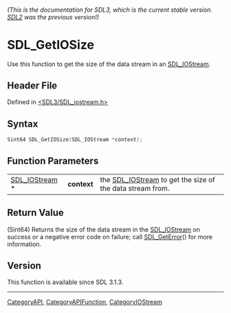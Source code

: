 ###### (This is the documentation for SDL3, which is the current stable version. [SDL2](https://wiki.libsdl.org/SDL2/) was the previous version!)
# SDL_GetIOSize

Use this function to get the size of the data stream in an [SDL_IOStream](SDL_IOStream).

## Header File

Defined in [<SDL3/SDL_iostream.h>](https://github.com/libsdl-org/SDL/blob/main/include/SDL3/SDL_iostream.h)

## Syntax

```c
Sint64 SDL_GetIOSize(SDL_IOStream *context);
```

## Function Parameters

|                                |             |                                                                           |
| ------------------------------ | ----------- | ------------------------------------------------------------------------- |
| [SDL_IOStream](SDL_IOStream) * | **context** | the [SDL_IOStream](SDL_IOStream) to get the size of the data stream from. |

## Return Value

(Sint64) Returns the size of the data stream in the
[SDL_IOStream](SDL_IOStream) on success or a negative error code on
failure; call [SDL_GetError](SDL_GetError)() for more information.

## Version

This function is available since SDL 3.1.3.

----
[CategoryAPI](CategoryAPI), [CategoryAPIFunction](CategoryAPIFunction), [CategoryIOStream](CategoryIOStream)


